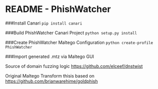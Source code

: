 # README - PhishWatcher


###Install Canari
  `pip install canari`

###Build PhishWatcher Canari Project
  `python setup.py install`

###Create PhishWatcher Maltego Configuration
  `python create-profile PhishWatcher`
  
###Import generated .mtz via Maltego GUI




Source of domain fuzzing logic
https://github.com/elceef/dnstwist

Original Maltego Transform thisis based on
https://github.com/brianwarehime/goldphish
